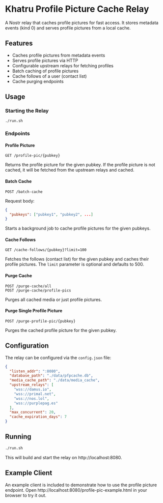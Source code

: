 # Khatru Profile Picture Cache Relay

A Nostr relay that caches profile pictures for fast access. It stores metadata events (kind 0) and serves profile pictures from a local cache.

## Features

- Caches profile pictures from metadata events
- Serves profile pictures via HTTP
- Configurable upstream relays for fetching profiles
- Batch caching of profile pictures
- Cache follows of a user (contact list)
- Cache purging endpoints

## Usage

### Starting the Relay

```bash
./run.sh
```

### Endpoints

#### Profile Picture

```
GET /profile-pic/{pubkey}
```

Returns the profile picture for the given pubkey. If the profile picture is not cached, it will be fetched from the upstream relays and cached.

#### Batch Cache

```
POST /batch-cache
```

Request body:
```json
{
  "pubkeys": ["pubkey1", "pubkey2", ...]
}
```

Starts a background job to cache profile pictures for the given pubkeys.

#### Cache Follows

```
GET /cache-follows/{pubkey}?limit=100
```

Fetches the follows (contact list) for the given pubkey and caches their profile pictures. The `limit` parameter is optional and defaults to 500.

#### Purge Cache

```
POST /purge-cache/all
POST /purge-cache/profile-pics
```

Purges all cached media or just profile pictures.

#### Purge Single Profile Picture

```
POST /purge-profile-pic/{pubkey}
```

Purges the cached profile picture for the given pubkey.

## Configuration

The relay can be configured via the `config.json` file:

```json
{
  "listen_addr": ":8080",
  "database_path": "./data/pfpcache.db",
  "media_cache_path": "./data/media_cache",
  "upstream_relays": [
    "wss://damus.io",
    "wss://primal.net",
    "wss://nos.lol",
    "wss://purplepag.es"
  ],
  "max_concurrent": 20,
  "cache_expiration_days": 7
}
```

## Running

```bash
./run.sh
```

This will build and start the relay on http://localhost:8080.

## Example Client

An example client is included to demonstrate how to use the profile picture endpoint. Open http://localhost:8080/profile-pic-example.html in your browser to try it out.
